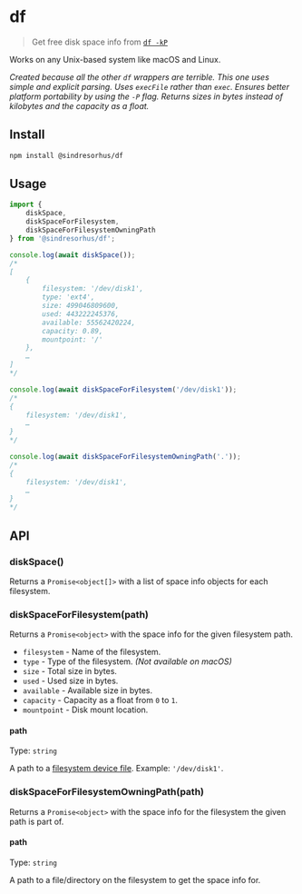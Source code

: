 # df

> Get free disk space info from [`df -kP`](https://en.wikipedia.org/wiki/Df_\(Unix\))

Works on any Unix-based system like macOS and Linux.

*Created because all the other `df` wrappers are terrible. This one uses simple and explicit parsing. Uses `execFile` rather than `exec`. Ensures better platform portability by using the `-P` flag. Returns sizes in bytes instead of kilobytes and the capacity as a float.*

## Install

```sh
npm install @sindresorhus/df
```

## Usage

```js
import {
	diskSpace,
	diskSpaceForFilesystem,
	diskSpaceForFilesystemOwningPath
} from '@sindresorhus/df';

console.log(await diskSpace());
/*
[
	{
		filesystem: '/dev/disk1',
		type: 'ext4',
		size: 499046809600,
		used: 443222245376,
		available: 55562420224,
		capacity: 0.89,
		mountpoint: '/'
	},
	…
]
*/

console.log(await diskSpaceForFilesystem('/dev/disk1'));
/*
{
	filesystem: '/dev/disk1',
	…
}
*/

console.log(await diskSpaceForFilesystemOwningPath('.'));
/*
{
	filesystem: '/dev/disk1',
	…
}
*/
```

## API

### diskSpace()

Returns a `Promise<object[]>` with a list of space info objects for each filesystem.

### diskSpaceForFilesystem(path)

Returns a `Promise<object>` with the space info for the given filesystem path.

- `filesystem` - Name of the filesystem.
- `type` - Type of the filesystem. *(Not available on macOS)*
- `size` - Total size in bytes.
- `used` - Used size in bytes.
- `available` - Available size in bytes.
- `capacity` - Capacity as a float from `0` to `1`.
- `mountpoint` - Disk mount location.

#### path

Type: `string`

A path to a [filesystem device file](https://en.wikipedia.org/wiki/Device_file). Example: `'/dev/disk1'`.

### diskSpaceForFilesystemOwningPath(path)

Returns a `Promise<object>` with the space info for the filesystem the given path is part of.

#### path

Type: `string`

A path to a file/directory on the filesystem to get the space info for.
